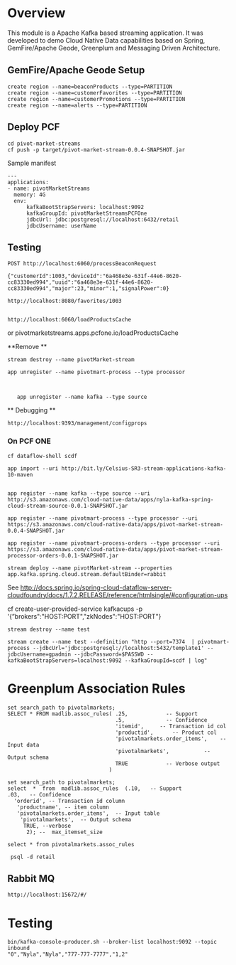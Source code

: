 # Overview

This module is a Apache Kafka based streaming application.
It was developed to demo Cloud Native Data capabilities based
on Spring, GemFire/Apache Geode, Greenplum and Messaging Driven Architecture.

## GemFire/Apache Geode Setup 

	create region --name=beaconProducts --type=PARTITION
	create region --name=customerFavorites --type=PARTITION
	create region --name=customerPromotions --type=PARTITION
	create region --name=alerts --type=PARTITION

## Deploy PCF

	cd pivot-market-streams
	cf push -p target/pivot-market-stream-0.0.4-SNAPSHOT.jar
	
	
Sample manifest

	---
	applications:
	- name: pivotMarketStreams 
	  memory: 4G 
	  env:
	      kafkaBootStrapServers: localhost:9092
	      kafkaGroupId: pivotMarketStreamsPCFOne
	      jdbcUrl: jdbc:postgresql://localhost:6432/retail
	      jdbcUsername: userName
      

## Testing

	POST http://localhost:6060/processBeaconRequest
	
	{"customerId":1003,"deviceId":"6a468e3e-631f-44e6-8620-cc83330ed994","uuid":"6a468e3e-631f-44e6-8620-cc83330ed994","major":23,"minor":1,"signalPower":0}
	
	http://localhost:8080/favorites/1003
	
	
	http://localhost:6060/loadProductsCache

or  pivotmarketstreams.apps.pcfone.io/loadProductsCache





   **Remove **
   

   
   
	stream destroy --name pivotMarket-stream
	
	app unregister --name pivotmart-process --type processor
    
  
	   
	   app unregister --name kafka --type source
	   
 ** Debugging **
 
 	http://localhost:9393/management/configprops
 
   
### On PCF ONE

	cf dataflow-shell scdf
	
	app import --uri http://bit.ly/Celsius-SR3-stream-applications-kafka-10-maven
	
	
	app register --name kafka --type source --uri http://s3.amazonaws.com/cloud-native-data/apps/nyla-kafka-spring-cloud-stream-source-0.0.1-SNAPSHOT.jar
	
	app register --name pivotmart-process --type processor --uri https://s3.amazonaws.com/cloud-native-data/apps/pivot-market-stream-0.0.4-SNAPSHOT.jar
	
	app register --name pivotmart-process-orders --type processor --uri https://s3.amazonaws.com/cloud-native-data/apps/pivot-market-stream-processor-orders-0.0.1-SNAPSHOT.jar
	
	stream deploy --name pivotMarket-stream --properties  app.kafka.spring.cloud.stream.defaultBinder=rabbit
	

See http://docs.spring.io/spring-cloud-dataflow-server-cloudfoundry/docs/1.7.2.RELEASE/reference/htmlsingle/#configuration-ups


cf create-user-provided-service kafkacups -p '{”brokers":"HOST:PORT","zkNodes":"HOST:PORT"}
	
	
	stream destroy --name test
	
	stream create --name test --definition "http --port=7374  | pivotmart-process --jdbcUrl='jdbc:postgresql://localhost:5432/template1' --jdbcUsername=gpadmin --jdbcPassword=$PASSWD --kafkaBootStrapServers=localhost:9092 --kafkaGroupId=scdf | log" 
	
   
# Greenplum Association Rules

	set search_path to pivotalmarkets;	 
	SELECT * FROM madlib.assoc_rules( .25,            -- Support
	                                  .5,             -- Confidence
	                                  'itemid',     -- Transaction id col
	                                  'productid',      -- Product col
	                                  'pivotalmarkets.order_items',    -- Input data
	                                  'pivotalmarkets',           -- Output schema
	                                  TRUE            -- Verbose output
	                                )
	                                
	set search_path to pivotalmarkets;
	select  *  from  madlib.assoc_rules  (.10,   -- Support
	.03,   -- Confidence
	  'orderid', -- Transaction id column
	   'productname', -- item column  
	   'pivotalmarkets.order_items',  -- Input table
	    'pivotalmarkets',  -- Output schema
	     TRUE, --verbose
	      2); --  max_itemset_size
	   
	select * from pivotalmarkets.assoc_rules
	 
	 psql -d retail
	 
## Rabbit MQ

	http://localhost:15672/#/
	
	
# Testing

	bin/kafka-console-producer.sh --broker-list localhost:9092 --topic inbound
	"0","Nyla","Nyla","777-777-7777","1,2"
